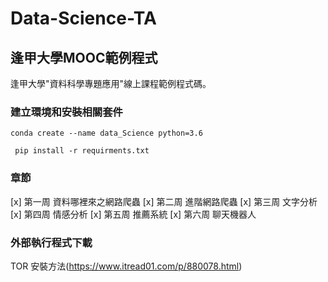 # Data-Science-TA
## 逢甲大學MOOC範例程式
逢甲大學"資料科學專題應用"線上課程範例程式碼。

### 建立環境和安裝相關套件
```
conda create --name data_Science python=3.6
```
```
 pip install -r requirments.txt
```
### 章節
[x] 第一周 資料哪裡來之網路爬蟲
[x] 第二周 進階網路爬蟲
[x] 第三周 文字分析
[x] 第四周 情感分析
[x] 第五周 推薦系統
[x] 第六周 聊天機器人


### 外部執行程式下載
TOR 安裝方法(https://www.itread01.com/p/880078.html)

